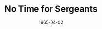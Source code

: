 ---
title: No Time for Sergeants
date: 1965-04-02
closing_date: 1965-04-10
layout: productions
featured_image:
image_caption:
image_credit:
playbill:
category:
Theatre: Theatre Jacksonville
Venue: Little Theatre
cast:
- Preacher: J.J. Morgan
- Will Stockdale: Jerry Allen
- Pa Stockdale: Herbert C. Perlman
- Draft Man: Harold Nearhoof
- Irvin Blanchard: Clifford Goodman
- Rosabelle: Donna Freyberg
- Inductee:
  - J.J. Morgan
  - Bernard Nachman
  - Bill Aust
  - James Aust
  - Chuck Williams
  - Rob Drewelow
- Ben Whitledge: Larry Egan
- Sergeant King: Ernest Goldsmith
- A Captain: Jack Silverman
- A Nurse: Donna Freyberg
- First Classification Corporal: Ed Heist
- Second Classification Corporal: Bernard Nachman
- Another Corporal: Chuck Williams
- A Psychiatrist: Mike Zelenka
- Cigarette Girl: Donna Freyberg
- An Infantryman: Bob Drewelow
- Air Force Policeman: James Aust
- A Colonel: Ed Heist
- Lt. Bridges: J.J. Morgan
- Lt. Gardella: Chuck Williams
- Lt. Kendall: Rob Drewelow
- Lt. Cover: Bernard Nachman
- General Bush: Marshall Grauer
- General Pollard: Herbert C. Perlman
- Aide to General Pollard: James Aust
- Lt. Abel: Bill Aust
- Lt. Baker: Harold Nearhoof
crew:
- Director: George Ballis
- Production & Lighting Designer: Larry Riddle
- Costume Designer: Ruth Coleman
- Stage Manager:
  - Jean Goodman
  - Gwen Nearhoof
- Assistant Stage Manager:
  - Thelma Baker
  - Terry McIntyre
- Lighting:
  - Leni Bessette
  - Peggy miller
  - Abbey Fink
- Costumes:
  - Walter Sargent
  - Louisa McDermott
- Make-up:
  - Peggy miller
  - Marshall Grauer
  - Annette Grauer
  - Herbert C. Perlman
- Properties:
  - Gayle Swymer
  - Jeanni Mae Edwards
  - Gladys Dale
  - Myrtle McDavid
  - Esther Barnes
  - Ruth Coleman
  - Olivia Rusinek
- Set Crew:
  - Frank Berman
  - Dixie Cohen
  - Gladys Dale
  - Bob Agnew
  - Gwyda Agnew
  - Annette Grauer
  - Marshall Grauer
  - Sid Backer
  - Tootsie Backer
  - Gene Moore
  - Bunni Thornhill
  - Gladys Witten
  - Bill Longshore
  - Judi Parish
  - Sherry Cannon
  - Peggy Murphy
  - Debby Krobulski
  - Judy Pryor
  - Cheryl Carroll
  - Herbert C. Perlman
  - Jim Aust
  - Bill Aust
  - Bernard Nachman
  - Jeanni Mae Edwards
  - Roger Pancoast
- Sound: Gretchen Hannon
- Program Cover: Richard Lyons
orchestra:
external_links:
---